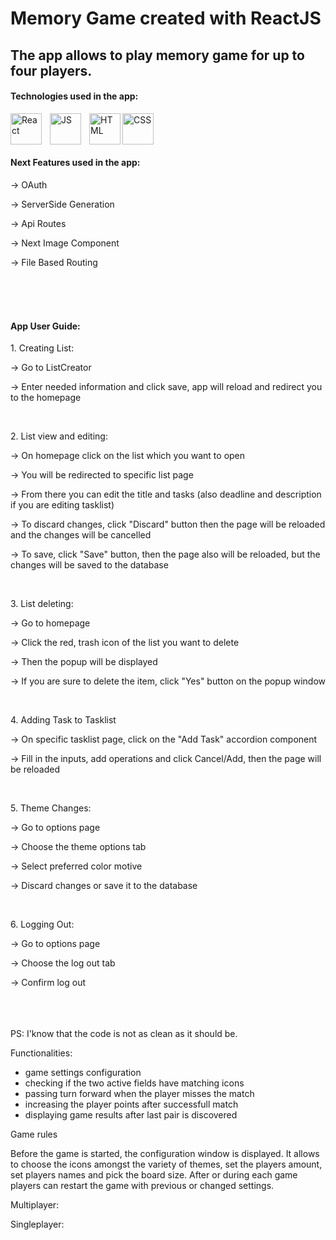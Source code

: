 # Memory Game created with ReactJS
## The app allows to play memory game for up to four players.

#### Technologies used in the app:
<img align="left" alt="React" width="50px" src="https://cdn.jsdelivr.net/gh/devicons/devicon@latest/icons/react/react-original.svg" style="padding-right:10px;" />
<img align="left" alt="JS" width="50px" src="https://cdn.jsdelivr.net/gh/devicons/devicon@latest/icons/javascript/javascript-plain.svg" style="padding-right:10px;" />
<img align="left" alt="HTML" width="50px" src="https://cdn.jsdelivr.net/gh/devicons/devicon@latest/icons/html5/html5-plain.svg" />
<img align="left" alt="CSS" width="50px" src="https://cdn.jsdelivr.net/gh/devicons/devicon@latest/icons/css3/css3-plain.svg" style="padding-right:10px;" />

<br/> <br/> <br/> 

#### Next Features used in the app:
<p>-> OAuth</p>
<p>-> ServerSide Generation</p>
<p>-> Api Routes</p>
<p>-> Next Image Component</p>
<p>-> File Based Routing</p>

<br/> <br/> <br/> 

#### App User Guide:
<p>1. Creating List:</p>
<p>-> Go to ListCreator</p>
<p>-> Enter needed information and click save, app will reload and redirect you to the homepage</p>
<br/>
<p>2. List view and editing:</p>
<p>-> On homepage click on the list which you want to open</p>
<p>-> You will be redirected to specific list page</p>
<p>-> From there you can edit the title and tasks (also deadline and description if you are editing tasklist)</p>
<p> -> To discard changes, click "Discard" button then the page will be reloaded and the changes will be cancelled</p>
<p>-> To save, click "Save" button, then the page also will be reloaded, but the changes will be saved to the database</p>
<br/>
<p>3. List deleting:</p>
<p> -> Go to homepage</p>
<p> -> Click the red, trash icon of the list you want to delete</p>
<p> -> Then the popup will be displayed</p>
<p> -> If you are sure to delete the item, click "Yes" button on the popup window</p>
<br/>
<p>4. Adding Task to Tasklist</p>
<p> -> On specific tasklist page, click on the "Add Task" accordion component</p>
<p> -> Fill in the inputs, add operations and click Cancel/Add, then the page will be reloaded</p>
<br/>
<p> 5. Theme Changes:</p>
<p> -> Go to options page</p>
<p> -> Choose the theme options tab</p>
<p> -> Select preferred color motive</p>
<p> -> Discard changes or save it to the database</p>
<br/>
<p>6. Logging Out:</p>
<p> -> Go to options page</p>
<p> -> Choose the log out tab</p>
<p> -> Confirm log out</p>
<br/><br/><br/>
PS: I'know that the code is not as clean as it should be. </p>


Functionalities:

- game settings configuration
- checking if the two active fields have matching icons
- passing turn forward when the player misses the match
- increasing the player points after successfull match
- displaying game results after last pair is discovered

Game rules

Before the game is started, the configuration window is displayed. It allows to choose the icons amongst the variety of themes, set the players amount, set players names and pick the board size. After or during each game players can restart the game with previous or changed settings.

Multiplayer:

Singleplayer:

